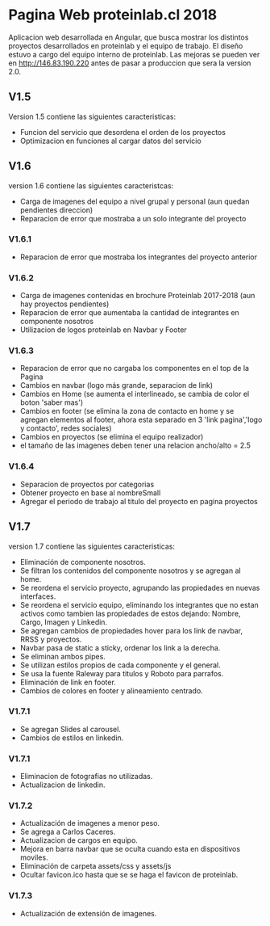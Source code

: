 # Pagina Web proteinlab.cl 2018

Aplicacion web desarrollada en Angular, que busca mostrar los distintos proyectos desarrollados en proteinlab y el equipo de trabajo. El diseño estuvo a cargo del equipo interno de proteinlab. Las mejoras se pueden ver en http://146.83.190.220 antes de pasar a produccion que sera la version 2.0.

## V1.5

Version 1.5 contiene las siguientes caracteristicas:

* Funcion del servicio que desordena el orden de los proyectos
* Optimizacion en funciones al cargar datos del servicio


## V1.6

version 1.6 contiene las siguientes caracteristcas:

* Carga de imagenes del equipo a nivel grupal y personal (aun quedan pendientes direccion)
* Reparacion de error que mostraba a un solo integrante del proyecto

### V1.6.1

* Reparacion de error que mostraba los integrantes del proyecto anterior

### V1.6.2

* Carga de imagenes contenidas en brochure Proteinlab 2017-2018 (aun hay proyectos pendientes)
* Reparacion de error que aumentaba la cantidad de integrantes en componente nosotros
* Utilizacion de logos proteinlab en Navbar y Footer

### V1.6.3

* Reparacion de error que no cargaba los componentes en el top de la Pagina
* Cambios en navbar (logo más grande, separacion de link)
* Cambios en Home (se aumenta el interlineado, se cambia de color el boton 'saber mas')
* Cambios en footer (se elimina la zona de contacto en home y se agregan elementos al footer, ahora esta separado en 3 'link pagina','logo y contacto', redes sociales)
* Cambios en proyectos (se elimina el equipo realizador)
* el tamaño de las imagenes deben tener una relacion ancho/alto = 2.5

### V1.6.4

* Separacion de proyectos por categorias
* Obtener proyecto en base al nombreSmall
* Agregar el periodo de trabajo al titulo del proyecto en pagina proyectos

## V1.7

version 1.7 contiene las siguientes caracteristicas:

* Eliminación de componente nosotros.
* Se filtran los contenidos del componente nosotros y se agregan al home.
* Se reordena el servicio proyecto, agrupando las propiedades en nuevas interfaces.
* Se reordena el servicio equipo, eliminando los integrantes que no estan activos como tambien las propiedades de estos dejando: Nombre, Cargo, Imagen y Linkedin.
* Se agregan cambios de propiedades hover para los link de navbar, RRSS y proyectos.
* Navbar pasa de static a sticky, ordenar los link a la derecha.
* Se eliminan ambos pipes.
* Se utilizan estilos propios de cada componente y el general.
* Se usa la fuente Raleway para titulos y Roboto para parrafos.
* Eliminación de link en footer.
* Cambios de colores en footer y alineamiento centrado.

### V1.7.1

* Se agregan Slides al carousel.
* Cambios de estilos en linkedin.

### V1.7.1

* Eliminacion de fotografias no utilizadas.
* Actualizacion de linkedin.

### V1.7.2

* Actualización de imagenes a menor peso.
* Se agrega a Carlos Caceres.
* Actualizacion de cargos en equipo.
* Mejora en barra navbar que se oculta cuando esta en dispositivos moviles.
* Eliminación de carpeta assets/css y assets/js
* Ocultar favicon.ico hasta que se se haga el favicon de proteinlab.

### V1.7.3

* Actualización de extensión de imagenes.
